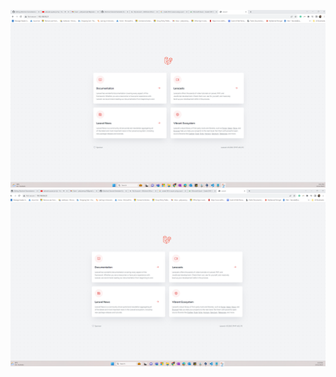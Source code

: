 ![Laravel Accesibilty using bash script on master ](image-3.png)
![Laravel accesibility using Ansible playbook](image-2.png)

